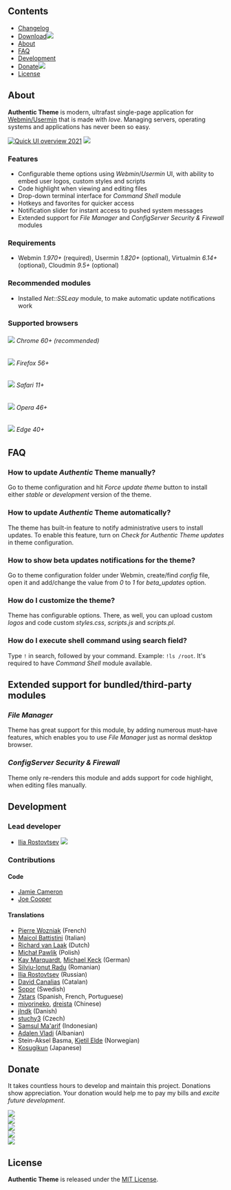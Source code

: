 ## Contents
* [Changelog](https://github.com/authentic-theme/authentic-theme/blob/master/CHANGELOG.md)
* [Download![](https://rostovtsev.io/pub/media/icons/download-23x14.png)](https://github.com/authentic-theme/authentic-theme/releases)
* [About](#about)
* [FAQ](#faq)
* [Development](#development)
* [Donate![](https://rostovtsev.io/pub/media/icons/heart-23x15.png)](https://github.com/authentic-theme/authentic-theme#donate)
* [License](#license)

## About
**Authentic Theme** is modern, ultrafast single-page application for [Webmin/](https://github.com/webmin/webmin)[Usermin](https://github.com/webmin/usermin) that is made with _love_. Managing servers, operating systems and applications has never been so easy.

[![Quick UI overview 2021](https://rostovtsev.io/pub/media/screenshots/webmin-2021-screenshot-updated.png)](https://www.youtube.com/watch?v=daYG6O4AsEw&feature=emb_logo)
![](https://rostovtsev.io/pub/media/screenshots/screenshot-pallets-1970-updated.png)

### Features
* Configurable theme options using _Webmin_/_Usermin_ UI, with ability to embed user logos, custom styles and scripts
* Code highlight when viewing and editing files
* Drop-down terminal interface for _Command Shell_ module
* Hotkeys and favorites for quicker access
* Notification slider for instant access to pushed system messages
* Extended support for _File Manager_ and _ConfigServer Security & Firewall_ modules

### Requirements
* Webmin _1.970+_ (required), Usermin _1.820+_ (optional), Virtualmin _6.14+_ (optional), Cloudmin _9.5+_ (optional)

### Recommended modules
* Installed _Net::SSLeay_ module, to make automatic update notifications work

### Supported browsers

###### ![](https://rostovtsev.io/pub/media/icons/chrome-16.png) Chrome 60+ (recommended)

###### ![](https://rostovtsev.io/pub/media/icons/firefox-16.png) Firefox 56+

###### ![](https://rostovtsev.io/pub/media/icons/safari-16.png) Safari 11+

###### ![](https://rostovtsev.io/pub/media/icons/opera-16.png) Opera 46+

###### ![](https://rostovtsev.io/pub/media/icons/edge-16.png) Edge 40+


## FAQ

### How to update _Authentic_ Theme manually?
Go to theme configuration and hit _Force update theme_ button to install either _stable_ or _development_ version of the theme.

### How to update _Authentic_ Theme automatically?
The theme has built-in feature to notify administrative users to install updates. To enable this feature, turn on _Check for Authentic Theme updates_ in theme configuration.

### How to show beta updates notifications for the theme?
Go to theme configuration folder under Webmin, create/find _config_ file, open it and add/change the value from _0_ to _1_ for _beta_updates_ option.

### How do I customize the theme?
Theme has configurable options. There, as well, you can upload custom _logos_ and code custom _styles.css_, _scripts.js_ and _scripts.pl_.

### How do I execute shell command using search field?
Type `!` in search, followed by your command. Example: `!ls /root`. It's required to have _Command Shell_ module available.


## Extended support for bundled/third-party modules

### _File Manager_
Theme has great support for this module, by adding numerous must-have features, which enables you to use _File Manager_ just as normal desktop browser.

### _ConfigServer Security & Firewall_
Theme only re-renders this module and adds support for code highlight, when editing files manually.

## Development
### Lead developer
* [Ilia Rostovtsev](https://rostovtsev.io)  [![](https://rostovtsev.io/pub/media/icons/stackoverflow-18x17.jpg)](http://stackoverflow.com/users/1455661/ilia-rostovtsev)

### Contributions

#### Code
* [Jamie Cameron](https://github.com/jcameron)
* [Joe Cooper](https://github.com/swelljoe)

#### Translations
* [Pierre Wozniak](https://github.com/pwozniak89) (French)
* [Maicol Battistini](https://github.com/maicol07) (Italian)
* [Richard van Laak](https://github.com/Rvanlaak) (Dutch)
* [Michał Pawlik](https://github.com/majk-p) (Polish)
* [Kay Marquardt](https://github.com/gnadelwartz), [Michael Keck](https://github.com/mkkeck) (German)
* [Silviu-Ionut Radu](https://github.com/sealview) (Romanian)
* [Ilia Rostovtsev](https://github.com/rostovtsev) (Russian)
* [David Canalias](https://github.com/diathesaron) (Catalan)
* [Sopor](https://github.com/Sopor-) (Swedish)
* [7stars](https://github.com/7starsone) (Spanish, French, Portuguese)
* [miyorineko](https://github.com/miyorineko), [dreista](https://github.com/Dreista) (Chinese)
* [jlndk](https://github.com/jlndk) (Danish)
* [stuchy3](https://github.com/stuchy3) (Czech)
* [Samsul Ma'arif](https://github.com/samsulmaarif) (Indonesian)
* [Adalen Vladi](https://github.com/adalenv) (Albanian)
* Stein-Aksel Basma, [Kjetil Elde](https://github.com/w00p) (Norwegian)
* [Kosugikun](https://github.com/kosugikun) (Japanese)

## Donate
 It takes countless hours to develop and maintain this project. Donations show appreciation. Your donation would help me to pay my bills and _excite future development_.

[![](https://rostovtsev.io/pub/media/icons/bitcoin-175-207-2.png)](http://rostovtsev.io/pub/api/donation/bitcoin.html)
<br>
[![](https://rostovtsev.io/pub/media/icons/litecoin-175-42-1.png)](http://rostovtsev.io/pub/api/donation/litecoin.html)
<br>
[![](https://rostovtsev.io/pub/media/icons/ethereum-175-42-5.png)](http://rostovtsev.io/pub/api/donation/ethereum.html)
<br>
<a href="https://www.paypal.com/cgi-bin/webscr?cmd=_donations&lc=us&business=programming%40rostovtsev%2eru&currency_code=USD&bn=PP%2dDonationsBF%3abtn_donateCC_LG%2egif%3aNonHostedGuest">![](http://rostovtsev.io/pub/media/icons/paypal-175x45.png)</a>
<br>
[![](https://rostovtsev.io/pub/media/icons/yandex-175x38.png)](http://rostovtsev.io/pub/api/donation/yandex.html)

## License

**Authentic Theme** is released under the [MIT License](https://github.com/authentic-theme/authentic-theme/blob/master/LICENSE).
